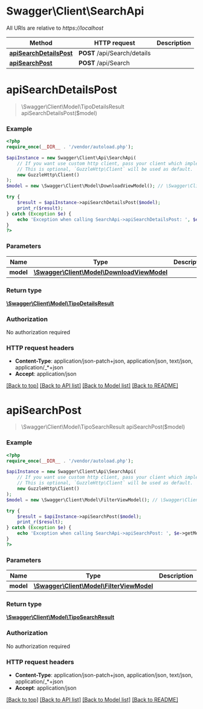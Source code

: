 # Swagger\Client\SearchApi

All URIs are relative to *https://localhost*

Method | HTTP request | Description
------------- | ------------- | -------------
[**apiSearchDetailsPost**](SearchApi.md#apiSearchDetailsPost) | **POST** /api/Search/details | 
[**apiSearchPost**](SearchApi.md#apiSearchPost) | **POST** /api/Search | 


# **apiSearchDetailsPost**
> \Swagger\Client\Model\TipoDetailsResult apiSearchDetailsPost($model)



### Example
```php
<?php
require_once(__DIR__ . '/vendor/autoload.php');

$apiInstance = new Swagger\Client\Api\SearchApi(
    // If you want use custom http client, pass your client which implements `GuzzleHttp\ClientInterface`.
    // This is optional, `GuzzleHttp\Client` will be used as default.
    new GuzzleHttp\Client()
);
$model = new \Swagger\Client\Model\DownloadViewModel(); // \Swagger\Client\Model\DownloadViewModel | 

try {
    $result = $apiInstance->apiSearchDetailsPost($model);
    print_r($result);
} catch (Exception $e) {
    echo 'Exception when calling SearchApi->apiSearchDetailsPost: ', $e->getMessage(), PHP_EOL;
}
?>
```

### Parameters

Name | Type | Description  | Notes
------------- | ------------- | ------------- | -------------
 **model** | [**\Swagger\Client\Model\DownloadViewModel**](../Model/DownloadViewModel.md)|  | [optional]

### Return type

[**\Swagger\Client\Model\TipoDetailsResult**](../Model/TipoDetailsResult.md)

### Authorization

No authorization required

### HTTP request headers

 - **Content-Type**: application/json-patch+json, application/json, text/json, application/_*+json
 - **Accept**: application/json

[[Back to top]](#) [[Back to API list]](../../README.md#documentation-for-api-endpoints) [[Back to Model list]](../../README.md#documentation-for-models) [[Back to README]](../../README.md)

# **apiSearchPost**
> \Swagger\Client\Model\TipoSearchResult apiSearchPost($model)



### Example
```php
<?php
require_once(__DIR__ . '/vendor/autoload.php');

$apiInstance = new Swagger\Client\Api\SearchApi(
    // If you want use custom http client, pass your client which implements `GuzzleHttp\ClientInterface`.
    // This is optional, `GuzzleHttp\Client` will be used as default.
    new GuzzleHttp\Client()
);
$model = new \Swagger\Client\Model\FilterViewModel(); // \Swagger\Client\Model\FilterViewModel | 

try {
    $result = $apiInstance->apiSearchPost($model);
    print_r($result);
} catch (Exception $e) {
    echo 'Exception when calling SearchApi->apiSearchPost: ', $e->getMessage(), PHP_EOL;
}
?>
```

### Parameters

Name | Type | Description  | Notes
------------- | ------------- | ------------- | -------------
 **model** | [**\Swagger\Client\Model\FilterViewModel**](../Model/FilterViewModel.md)|  | [optional]

### Return type

[**\Swagger\Client\Model\TipoSearchResult**](../Model/TipoSearchResult.md)

### Authorization

No authorization required

### HTTP request headers

 - **Content-Type**: application/json-patch+json, application/json, text/json, application/_*+json
 - **Accept**: application/json

[[Back to top]](#) [[Back to API list]](../../README.md#documentation-for-api-endpoints) [[Back to Model list]](../../README.md#documentation-for-models) [[Back to README]](../../README.md)

